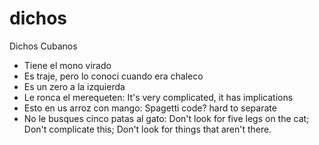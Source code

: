 # dichos
Dichos Cubanos

* Tiene el mono virado
* Es traje, pero lo conoci cuando era chaleco
* Es un zero a la izquierda
* Le ronca el merequeten: It's very complicated, it has implications
* Esto en us arroz con mango: Spagetti code? hard to separate
* No le busques cinco patas al gato: Don't look for five legs on the cat; Don't complicate this; Don't look for things that aren't there.
